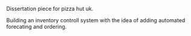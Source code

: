 Dissertation piece for pizza hut uk. 

Building an inventory controll system with the idea of adding automated forecating and ordering.
